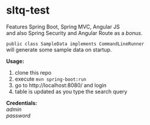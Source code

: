 # sltq-test

Features Spring Boot, Spring MVC, Angular JS  
and also Spring Security and Angular Route as a *bonus*.

`public class SampleData implements CommandLineRunner`  
will generate some sample data on startup.

**Usage:**
1. clone this repo  
2. execute `mvn spring-boot:run`  
3. go to http://localhost:8080/ and login  
4. table is updated as you type the search query  

**Credentials:**  
*admin*  
*password*
